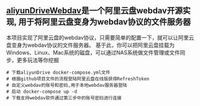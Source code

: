 ## [aliyunDriveWebdav](https://github.com/zxbu/webdav-aliyundriver)是一个阿里云盘webdav开源实现, 用于将阿里云盘变身为webdav协议的文件服务器

本项目实现了阿里云盘的webdav协议，只需要简单的配置一下，就可以让阿里云盘变身为webdav协议的文件服务器。 基于此，你可以把阿里云盘挂载为Windows、Linux、Mac系统的磁盘，可以通过NAS系统做文件管理或文件同步，更多玩法等你挖掘

```
# 下载aliyunDrive docker-compose.yml文件
# 根据github项目文件的流程登陆阿里云盘在线版获得RefreshToken
# 自定义webdav的账号和密码,用于本地webdav服务器登陆
# 启动 docker-compose up -d
# 下载支持webdav软件通过第三步中的账号密码进行连接
```

